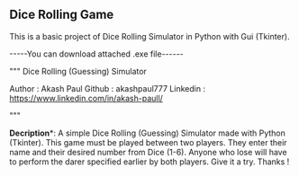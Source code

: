 ## Dice Rolling Game

This is a basic project of Dice Rolling Simulator in Python with Gui (Tkinter).

-----You can download attached .exe file------

"""
Dice Rolling (Guessing) Simulator

Author : Akash Paul
Github : akashpaul777
Linkedin : https://www.linkedin.com/in/akash-paull/

"""

**Decription***: A simple Dice Rolling (Guessing) Simulator made with Python (Tkinter). This game must be played between two players. They enter their name and their desired number from Dice (1-6). Anyone who lose will have to perform the darer specified earlier by both players. Give it a try. Thanks !



